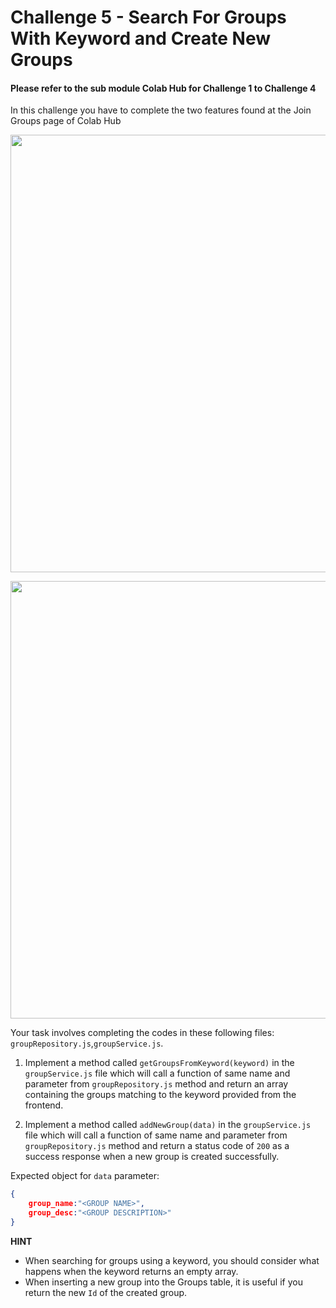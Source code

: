 # Challenge 5 - Search For Groups With Keyword and Create New Groups

#### Please refer to the sub module Colab Hub for Challenge 1 to Challenge 4

In this challenge you have to complete the two features found at the Join Groups page of Colab Hub

<p align="center">
  <img src="./images/13a.png" width="700px">
</p>

<p align="center">
  <img src="./images/13b.png" width="700px">
</p>

Your task involves completing the codes in these following files:
`groupRepository.js`,`groupService.js`.

1. Implement a method called `getGroupsFromKeyword(keyword)` in the `groupService.js` file which will call a function of same name and parameter from `groupRepository.js` method and return an array containing the groups matching to the keyword provided from the frontend.

2. Implement a method called `addNewGroup(data)` in the `groupService.js` file which will call a function of same name and parameter from `groupRepository.js` method and return a status code of `200` as a success response when a new group is created successfully.

Expected object for `data` parameter:
```json
{
    group_name:"<GROUP NAME>",
    group_desc:"<GROUP DESCRIPTION>"
}
```


**HINT** 
-  When searching for groups using a keyword, you should consider what happens when the keyword returns an empty array. 
- When inserting a new group into the Groups table, it is useful if you return the new `Id` of the created group.
